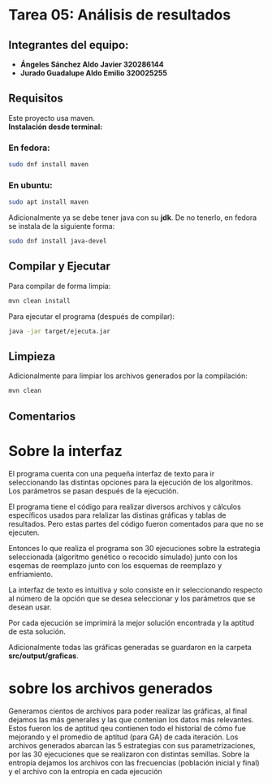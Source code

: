 # Tarea 05: Análisis de resultados

## Integrantes del equipo:

- **Ángeles Sánchez Aldo Javier 320286144**
- **Jurado Guadalupe Aldo Emilio 320025255**

## Requisitos

Este proyecto usa maven. <br>
**Instalación desde terminal:**

### En fedora:

```bash
sudo dnf install maven
```

### En ubuntu:

```bash
sudo apt install maven
```

Adicionalmente ya se debe tener java con su **jdk**.
De no tenerlo, en fedora se instala de la siguiente forma:

```bash
sudo dnf install java-devel

```

## Compilar y Ejecutar

Para compilar de forma limpia:

```bash
mvn clean install
```

Para ejecutar el programa (después de compilar):

```bash
java -jar target/ejecuta.jar
```

## Limpieza

Adicionalmente para limpiar los archivos generados por la compilación:

```bash
mvn clean
```

## Comentarios

# Sobre la interfaz 

El programa cuenta con una pequeña interfaz de texto para ir seleccionando
las distintas opciones para la ejecución de los algoritmos.
Los parámetros se pasan después de la ejecución.

El programa tiene el código para realizar diversos archivos y cálculos específicos usados para relalizar las distinas gráficas y tablas de resultados. Pero estas partes del código fueron comentados para que no se ejecuten.

Entonces lo que realiza el programa son 30 ejecuciones sobre la estrategia seleccionada (algoritmo genético o recocido simulado) junto con los esqemas de reemplazo junto con los esquemas de reemplazo y enfriamiento.

La interfaz de texto es intuitiva y solo consiste en ir seleccionando respecto al número de la opción que se desea seleccionar y los parámetros que se desean usar.

Por cada ejecución se imprimirá la mejor solución encontrada y la aptitud de esta solución.

Adicionalmente todas las gráficas generadas se guardaron en la carpeta **src/output/graficas**.

# sobre los archivos generados
Generamos cientos de archivos para poder realizar las gráficas, al final dejamos las más generales y las que contenían los datos más relevantes. 
Estos fueron los de aptitud qeu contienen todo el historial de cómo fue mejorando y el promedio de aptitud (para GA) de cada iteración. 
Los archivos generados abarcan las 5 estrategias con sus parametrizaciones, por las 30 ejecuciones que se realizaron con distintas semillas.
Sobre la entropía dejamos los archivos con las frecuencias (población inicial y final) y el archivo con la entropia en cada ejecución